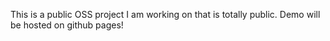 This is a public OSS project I am working on that is totally public.
Demo will be hosted on github pages!
